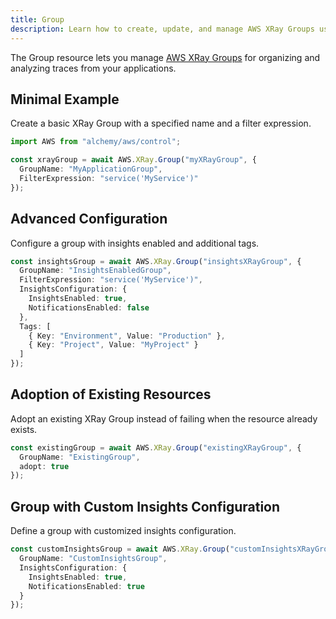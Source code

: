 ```yaml
---
title: Group
description: Learn how to create, update, and manage AWS XRay Groups using Alchemy Cloud Control.
---
```


The Group resource lets you manage [AWS XRay Groups](https://docs.aws.amazon.com/xray/latest/userguide/) for organizing and analyzing traces from your applications.

## Minimal Example

Create a basic XRay Group with a specified name and a filter expression.

```ts
import AWS from "alchemy/aws/control";

const xrayGroup = await AWS.XRay.Group("myXRayGroup", {
  GroupName: "MyApplicationGroup",
  FilterExpression: "service('MyService')"
});
```

## Advanced Configuration

Configure a group with insights enabled and additional tags.

```ts
const insightsGroup = await AWS.XRay.Group("insightsXRayGroup", {
  GroupName: "InsightsEnabledGroup",
  FilterExpression: "service('MyService')",
  InsightsConfiguration: {
    InsightsEnabled: true,
    NotificationsEnabled: false
  },
  Tags: [
    { Key: "Environment", Value: "Production" },
    { Key: "Project", Value: "MyProject" }
  ]
});
```

## Adoption of Existing Resources

Adopt an existing XRay Group instead of failing when the resource already exists.

```ts
const existingGroup = await AWS.XRay.Group("existingXRayGroup", {
  GroupName: "ExistingGroup",
  adopt: true
});
```

## Group with Custom Insights Configuration

Define a group with customized insights configuration.

```ts
const customInsightsGroup = await AWS.XRay.Group("customInsightsXRayGroup", {
  GroupName: "CustomInsightsGroup",
  InsightsConfiguration: {
    InsightsEnabled: true,
    NotificationsEnabled: true
  }
});
```